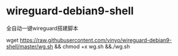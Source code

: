 # wireguard-debian9-shell
全自动一键wireguard搭建脚本

wget https://raw.githubusercontent.com/vinyo/wireguard-debian9-shell/master/wg.sh && chmod +x wg.sh &&./wg.sh
